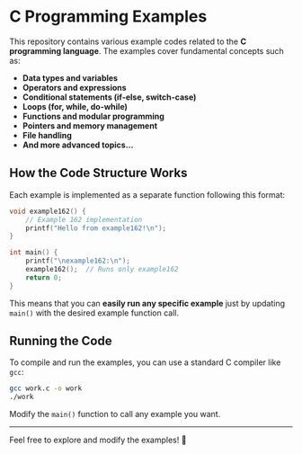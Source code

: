 # C Programming Examples

This repository contains various example codes related to the **C programming language**. The examples cover fundamental concepts such as:

- **Data types and variables**
- **Operators and expressions**
- **Conditional statements (if-else, switch-case)**
- **Loops (for, while, do-while)**
- **Functions and modular programming**
- **Pointers and memory management**
- **File handling**
- **And more advanced topics...**

## How the Code Structure Works

Each example is implemented as a separate function following this format:

```c
void example162() {
    // Example 162 implementation
    printf("Hello from example162!\n");
}

int main() {
    printf("\nexample162:\n");
    example162();  // Runs only example162
    return 0;
}
```

This means that you can **easily run any specific example** just by updating `main()` with the desired example function call.

## Running the Code

To compile and run the examples, you can use a standard C compiler like `gcc`:

```sh
gcc work.c -o work
./work
```

Modify the `main()` function to call any example you want.

---

Feel free to explore and modify the examples! 🚀

